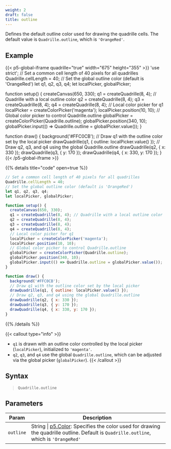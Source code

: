 ```yaml
---
weight: 2
draft: false  
title: outline  
---
```


Defines the default outline color used for drawing the quadrille cells. The default value is `Quadrille.outline`, which is `'OrangeRed'`.

## Example

{{< p5-global-iframe quadrille="true" width="675" height="355" >}}
'use strict';
// Set a common cell length of 40 pixels for all quadrilles
Quadrille.cellLength = 40;
// Set the global outline color (default is 'OrangeRed')
let q1, q2, q3, q4;
let localPicker, globalPicker;

function setup() {
  createCanvas(650, 330);
  q1 = createQuadrille(8, 4); // Quadrille with a local outline color
  q2 = createQuadrille(8, 4);
  q3 = createQuadrille(8, 4);
  q4 = createQuadrille(8, 4);
  // Local color picker for q1
  localPicker = createColorPicker('magenta');
  localPicker.position(10, 10);
  // Global color picker to control Quadrille.outline
  globalPicker = createColorPicker(Quadrille.outline);
  globalPicker.position(340, 10);
  globalPicker.input(() => Quadrille.outline = globalPicker.value());
}

function draw() {
  background('#FFC0CB');
  // Draw q1 with the outline color set by the local picker
  drawQuadrille(q1, { outline: localPicker.value() });
  // Draw q2, q3, and q4 using the global Quadrille.outline
  drawQuadrille(q2, { x: 330 });
  drawQuadrille(q3, { y: 170 });
  drawQuadrille(q4, { x: 330, y: 170 });
}
{{< /p5-global-iframe >}}

{{% details title="code" open=true %}}
```js
// Set a common cell length of 40 pixels for all quadrilles
Quadrille.cellLength = 40;
// Set the global outline color (default is 'OrangeRed')
let q1, q2, q3, q4;
let localPicker, globalPicker;

function setup() {
  createCanvas(650, 330);
  q1 = createQuadrille(8, 4); // Quadrille with a local outline color
  q2 = createQuadrille(8, 4);
  q3 = createQuadrille(8, 4);
  q4 = createQuadrille(8, 4);
  // Local color picker for q1
  localPicker = createColorPicker('magenta');
  localPicker.position(10, 10);
  // Global color picker to control Quadrille.outline
  globalPicker = createColorPicker(Quadrille.outline);
  globalPicker.position(340, 10);
  globalPicker.input(() => Quadrille.outline = globalPicker.value());
}

function draw() {
  background('#FFC0CB');
  // Draw q1 with the outline color set by the local picker
  drawQuadrille(q1, { outline: localPicker.value() });
  // Draw q2, q3, and q4 using the global Quadrille.outline
  drawQuadrille(q2, { x: 330 });
  drawQuadrille(q3, { y: 170 });
  drawQuadrille(q4, { x: 330, y: 170 });
}
```
{{% /details %}}

{{< callout type="info" >}}
- `q1` is drawn with an outline color controlled by the local picker (`localPicker`), initialized to `'magenta'`.  
- `q2`, `q3`, and `q4` use the global `Quadrille.outline`, which can be adjusted via the global picker (`globalPicker`).
{{< /callout >}}

## Syntax

> `Quadrille.outline`

## Parameters

| Param    | Description                                                                      |
|----------|----------------------------------------------------------------------------------|
| `outline`  | String \| [p5.Color](https://p5js.org/reference/#/p5.Color): Specifies the color used for drawing the quadrille outline. Default is `Quadrille.outline`, which is `'OrangeRed'` |